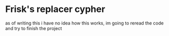 # Frisk's replacer cypher

as of writing this i have no idea how this works, im going to reread the code and try to finish the project
